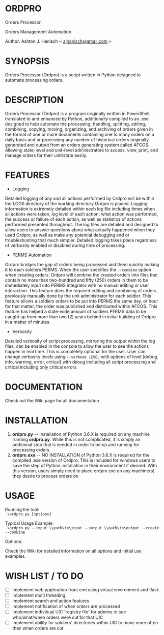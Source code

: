 # **ORDPRO**   

Orders Processor.  

Orders Management Automation.  

Author: Ashton J. Hanisch < <ajhanisch@gmail.com> >  

# **SYNOPSIS**  
Orders Processor (Ordpro) is a script written in Python designed to automate processing orders.

# **DESCRIPTION**  
Orders Processor (Ordpro) is a program originally written in PowerShell, translated to and enhanced by Python, additionally compiled to an .exe designed to help automate the processing, handling, splitting, editing, combining, copying, moving, organizing, and archiving of orders given in the format of one or more documents containing one to many orders on a daily basis and or processing any number of historical orders originally generated and output from an orders generating system called AFCOS. Allowing state-level and unit-level administrators to access, view, print, and manage orders for their unit/state easily.

# **FEATURES**  
* Logging  

Detailed logging of any and all actions performed by Ordpro will be within the LOGS directory of the working directory Ordpro is placed. Logging information is extremely detailed within each log file including times when all actions were taken, log level of each action, what action was performed, the success or failure of each action, as well as statistics of actions performed presented throughout. The log files are detailed and designed to allow users to answer questions about what actually happened when they used Ordpro, as well as make any potential debugging and or troubleshooting that much simpler. Detailed logging takes place regardless of verbosity enabled or disabled during time of processing.  

* PERMS Automation  

 Ordpro bridges the gap of orders being processed and them quickly making it to each soldiers PERMS. When the user specifies the `--combine` option when creating orders, Ordpro will combine the created orders into files that contain no more than two-hundred and fifty (250) orders in them to be immediately input into PERMS integrator with no manual editing or user interaction. This feature does the required editing and combining of orders, previously manually done by the unit administrator for each soldier. This feature allows a soldiers orders to be put into PERMS the same day, or hour for that matter, the order was published and distributed within AFCOS. This feature has helped a state-wide amount of soldiers PERMS data to be caught up from more than two (2) years behind in initial building of Ordpro in a matter of minutes.  

* Verbosity  

Detailed verbosity of script processing, mirroring the output within the log files, can be enabled in the console to allow the user to see the actions happen in real time. This is completely optional for the user. User can change verbosity levels using `--verbose LEVEL` with options of level [debug, info, warning, error, critical] with debug including all script processing and critical including only critical errors.

# **DOCUMENTATION**  
Check out the Wiki page for all documentation.

# **INSTALLATION**  
1. **ordpro.py** -- Installation of Python 3.6.X is required on any machine running **ordpro.py**. While this is not complicated, it is simply an additional step that is needed in order to be up and running for processing orders.
2. **ordpro.exe** -- NO INSTALLATION of Python 3.6.X is required for the compiled .exe version of Ordpro. This is included for windows users to save the step of Python installation in their environment if desired. With this version, users simply need to place ordpro.exe on any machine(s) they desire to process orders on.
# **USAGE**  
Running the tool:  
`.\ordpro.py [options]`

Typical Usage Example:  
`.\ordpro.py --input \\path\to\input --output \\path\to\output --create --combine`

Options:   

Check the Wiki for detailed information on all options and initial use examples.

# **WISH LIST / TO DO**  
- [ ] Implement web application front end using virtual environment and flask
- [ ] Implement multi threading
- [ ] Implement search and action features
- [ ] Implement notification of when orders are processed
- [ ] Implement individual UIC 'registry file' for admins to see who/what/when orders were cut for that UIC
- [ ] Implement ability for soldiers' directories within UIC to move more often then when orders are cut
